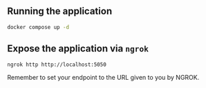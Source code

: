 ## Running the application

```bash
docker compose up -d
```

## Expose the application via `ngrok`

```bash
ngrok http http://localhost:5050
```

Remember to set your endpoint to the URL given to you by NGROK.